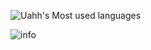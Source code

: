 ![Uahh's Most used languages](https://github-readme-stats.vercel.app/api/top-langs?username=yixiaozi&show_icons=true&count_private=true&theme=gotham)

![info](https://github-readme-stats.vercel.app/api?username=yixiaozi&show_icons=true&count_private=true&hide=prs&theme=gotham)


<!--
**Uahh/Uahh** is a ✨ _special_ ✨ repository because its `README.md` (this file) appears on your GitHub profile.
Here are some ideas to get you started:
- 🔭 I’m currently working on ...
- 🌱 I’m currently learning ...
- 👯 I’m looking to collaborate on ...
- 🤔 I’m looking for help with ...
- 💬 Ask me about ...
- 📫 How to reach me: ...
- 😄 Pronouns: ...
- ⚡ Fun fact: ...
-->
